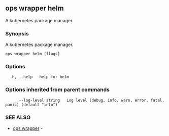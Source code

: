 ## ops wrapper helm

A kubernetes package manager

### Synopsis

A kubernetes package manager.

```
ops wrapper helm [flags]
```

### Options

```
  -h, --help   help for helm
```

### Options inherited from parent commands

```
      --log-level string   Log level (debug, info, warn, error, fatal, panic) (default "info")
```

### SEE ALSO

* [ops wrapper](ops_wrapper.md)	 - 

